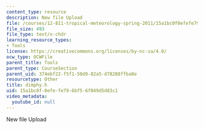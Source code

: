 ```yaml
---
content_type: resource
description: New file Upload
file: /courses/12-811-tropical-meteorology-spring-2011/15a1bc0f0efefe796bf56f049d5d83c1_dimphy.h
file_size: 493
file_type: text/x-chdr
learning_resource_types:
- Tools
license: https://creativecommons.org/licenses/by-nc-sa/4.0/
ocw_type: OCWFile
parent_title: Tools
parent_type: CourseSection
parent_uid: 374ebf22-f5f1-50d9-82a5-d78288ffba8e
resourcetype: Other
title: dimphy.h
uid: 15a1bc0f-0efe-fe79-6bf5-6f049d5d83c1
video_metadata:
  youtube_id: null
---
```

New file Upload